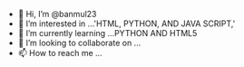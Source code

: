- 👋 Hi, I’m @banmul23
- 👀 I’m interested in ...'HTML, PYTHON, AND JAVA SCRIPT,'
- 🌱 I’m currently learning ...PYTHON AND HTML5
- 💞️ I’m looking to collaborate on ...
- 📫 How to reach me ...

<!---
banmul23/banmul23 is a ✨ special ✨ repository because its `README.md` (this file) appears on your GitHub profile.
You can click the Preview link to take a look at your changes.
--->
